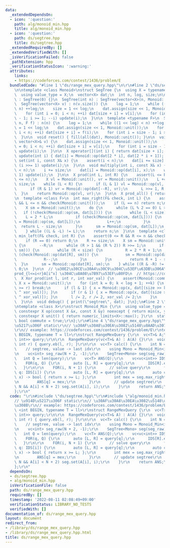 ```yaml
---
data:
  _extendedDependsOn:
  - icon: ':question:'
    path: alg/monoid_min.hpp
    title: alg/monoid_min.hpp
  - icon: ':question:'
    path: ds/segtree.hpp
    title: ds/segtree.hpp
  _extendedRequiredBy: []
  _extendedVerifiedWith: []
  _isVerificationFailed: false
  _pathExtension: hpp
  _verificationStatusIcon: ':warning:'
  attributes:
    links:
    - https://codeforces.com/contest/1436/problem/E
  bundledCode: "#line 1 \"ds/range_mex_query.hpp\"\n\r\n#line 2 \"ds/segtree.hpp\"\
    \n\ntemplate <class Monoid>\nstruct SegTree {\n  using X = typename Monoid::value_type;\n\
    \  using value_type = X;\n  vector<X> dat;\n  int n, log, size;\n\n  SegTree()\
    \ : SegTree(0) {}\n  SegTree(int n) : SegTree(vector<X>(n, Monoid::unit())) {}\n\
    \  SegTree(vector<X> v) : n(v.size()) {\n    log = 1;\n    while ((1 << log) <\
    \ n) ++log;\n    size = 1 << log;\n    dat.assign(size << 1, Monoid::unit());\n\
    \    for (int i = 0; i < n; ++i) dat[size + i] = v[i];\n    for (int i = size\
    \ - 1; i >= 1; --i) update(i);\n  }\n\n  template <typename F>\n  SegTree(int\
    \ n, F f) : n(n) {\n    log = 1;\n    while ((1 << log) < n) ++log;\n    size\
    \ = 1 << log;\n    dat.assign(size << 1, Monoid::unit());\n    for (int i = 0;\
    \ i < n; ++i) dat[size + i] = f(i);\n    for (int i = size - 1; i >= 1; --i) update(i);\n\
    \  }\n\n  void reset() { fill(all(dat), Monoid::unit()); }\n\n  void set_all(const\
    \ vector<X>& v) {\n    dat.assign(size << 1, Monoid::unit());\n    for (int i\
    \ = 0; i < n; ++i) dat[size + i] = v[i];\n    for (int i = size - 1; i >= 1; --i)\
    \ update(i);\n  }\n\n  X operator[](int i) { return dat[size + i]; }\n\n  void\
    \ update(int i) { dat[i] = Monoid::op(dat[2 * i], dat[2 * i + 1]); }\n\n  void\
    \ set(int i, const X& x) {\n    assert(i < n);\n    dat[i += size] = x;\n    while\
    \ (i >>= 1) update(i);\n  }\n\n  void multiply(int i, const X& x) {\n    assert(i\
    \ < n);\n    i += size;\n    dat[i] = Monoid::op(dat[i], x);\n    while (i >>=\
    \ 1) update(i);\n  }\n\n  X prod(int L, int R) {\n    assert(L <= R);\n    assert(R\
    \ <= n);\n    X vl = Monoid::unit(), vr = Monoid::unit();\n    L += size, R +=\
    \ size;\n    while (L < R) {\n      if (L & 1) vl = Monoid::op(vl, dat[L++]);\n\
    \      if (R & 1) vr = Monoid::op(dat[--R], vr);\n      L >>= 1, R >>= 1;\n  \
    \  }\n    return Monoid::op(vl, vr);\n  }\n\n  X prod_all() { return dat[1]; }\n\
    \n  template <class F>\n  int max_right(F& check, int L) {\n    assert(0 <= L\
    \ && L <= n && check(Monoid::unit()));\n    if (L == n) return n;\n    L += size;\n\
    \    X sm = Monoid::unit();\n    do {\n      while (L % 2 == 0) L >>= 1;\n   \
    \   if (!check(Monoid::op(sm, dat[L]))) {\n        while (L < size) {\n      \
    \    L = 2 * L;\n          if (check(Monoid::op(sm, dat[L]))) {\n            sm\
    \ = Monoid::op(sm, dat[L]);\n            L++;\n          }\n        }\n      \
    \  return L - size;\n      }\n      sm = Monoid::op(sm, dat[L]);\n      L++;\n\
    \    } while ((L & -L) != L);\n    return n;\n  }\n\n  template <class F>\n  int\
    \ min_left(F& check, int R) {\n    assert(0 <= R && R <= n && check(Monoid::unit()));\n\
    \    if (R == 0) return 0;\n    R += size;\n    X sm = Monoid::unit();\n    do\
    \ {\n      --R;\n      while (R > 1 && (R % 2)) R >>= 1;\n      if (!check(Monoid::op(dat[R],\
    \ sm))) {\n        while (R < size) {\n          R = 2 * R + 1;\n          if\
    \ (check(Monoid::op(dat[R], sm))) {\n            sm = Monoid::op(dat[R], sm);\n\
    \            R--;\n          }\n        }\n        return R + 1 - size;\n    \
    \  }\n      sm = Monoid::op(dat[R], sm);\n    } while ((R & -R) != R);\n    return\
    \ 0;\n  }\n\n  // \u30E2\u30CE\u30A4\u30C9\u304C\u53EF\u63DB\u306A\u3089\u3001\
    prod_{l<=i<r}A[i^x] \u304C\u8A08\u7B97\u53EF\u80FD\n  // https://codeforces.com/contest/1401/problem/F\n\
    \  X Xor_prod(int l, int r, int xor_val) {\n    assert(Monoid::commute);\n   \
    \ X x = Monoid::unit();\n    for (int k = 0; k < log + 1; ++k) {\n      if (l\
    \ >= r) break;\n      if (l & 1) { x = Monoid::op(x, dat[(size >> k) + ((l++)\
    \ ^ xor_val)]); }\n      if (r & 1) { x = Monoid::op(x, dat[(size >> k) + ((--r)\
    \ ^ xor_val)]); }\n      l /= 2, r /= 2, xor_val /= 2;\n    }\n    return x;\n\
    \  }\n\n  void debug() { print(\"segtree\", dat); }\n};\n#line 2 \"alg/monoid_min.hpp\"\
    \ntemplate <class X>\r\nstruct Monoid_Min {\r\n  using value_type = X;\r\n  static\
    \ constexpr X op(const X &x, const X &y) noexcept { return min(x, y); }\r\n  static\
    \ constexpr X unit() { return numeric_limits<X>::max(); }\r\n  static constexpr\
    \ bool commute = true;\r\n};\r\n#line 4 \"ds/range_mex_query.hpp\"\n\r\n// \u914D\
    \u5217\u306F static\r\n// \u30AF\u30A8\u30EA\u3082\u5148\u8AAD\u307F\u3059\u308B\
    \r\n// example: https://codeforces.com/contest/1436/problem/E\r\ntemplate <int\
    \ BEGIN, typename T = ll>\r\nstruct RangeMexQuery {\r\n  vc<T>& A;\r\n  vc<pair<int,\
    \ int>> query;\r\n\r\n  RangeMexQuery(vc<T>& A) : A(A) {}\r\n  void add(int l,\
    \ int r) { query.eb(l, r); }\r\n\r\n  vc<T> calc() {\r\n    int N = len(A);\r\n\
    \    // segtree, value -> last idx\r\n    using Mono = Monoid_Min<int, 1 << 30>;\r\
    \n    vc<int> seg_raw(N + 2, -1);\r\n    SegTree<Mono> seg(seg_raw);\r\n\r\n \
    \   int Q = len(query);\r\n    vc<T> ANS(Q);\r\n    vc<vc<int>> IDS(N + 1);\r\n\
    \    FOR(q, Q) {\r\n      auto [L, R] = query[q];\r\n      IDS[R].eb(q);\r\n \
    \   }\r\n\r\n    FOR(i, N + 1) {\r\n      // solve query\r\n      for (auto&&\
    \ q: IDS[i]) {\r\n        auto [L, R] = query[q];\r\n        auto check = [&](int\
    \ x) -> bool { return x >= L; };\r\n        int mex = seg.max_right(check, BEGIN);\r\
    \n        ANS[q] = mex;\r\n      }\r\n      // update segtree\r\n      if (i <\
    \ N && A[i] < N + 2) seg.set(A[i], i);\r\n    }\r\n    return ANS;\r\n  }\r\n\
    };\r\n"
  code: "\r\n#include \"ds/segtree.hpp\"\r\n#include \"alg/monoid_min.hpp\"\r\n\r\n\
    // \u914D\u5217\u306F static\r\n// \u30AF\u30A8\u30EA\u3082\u5148\u8AAD\u307F\u3059\
    \u308B\r\n// example: https://codeforces.com/contest/1436/problem/E\r\ntemplate\
    \ <int BEGIN, typename T = ll>\r\nstruct RangeMexQuery {\r\n  vc<T>& A;\r\n  vc<pair<int,\
    \ int>> query;\r\n\r\n  RangeMexQuery(vc<T>& A) : A(A) {}\r\n  void add(int l,\
    \ int r) { query.eb(l, r); }\r\n\r\n  vc<T> calc() {\r\n    int N = len(A);\r\n\
    \    // segtree, value -> last idx\r\n    using Mono = Monoid_Min<int, 1 << 30>;\r\
    \n    vc<int> seg_raw(N + 2, -1);\r\n    SegTree<Mono> seg(seg_raw);\r\n\r\n \
    \   int Q = len(query);\r\n    vc<T> ANS(Q);\r\n    vc<vc<int>> IDS(N + 1);\r\n\
    \    FOR(q, Q) {\r\n      auto [L, R] = query[q];\r\n      IDS[R].eb(q);\r\n \
    \   }\r\n\r\n    FOR(i, N + 1) {\r\n      // solve query\r\n      for (auto&&\
    \ q: IDS[i]) {\r\n        auto [L, R] = query[q];\r\n        auto check = [&](int\
    \ x) -> bool { return x >= L; };\r\n        int mex = seg.max_right(check, BEGIN);\r\
    \n        ANS[q] = mex;\r\n      }\r\n      // update segtree\r\n      if (i <\
    \ N && A[i] < N + 2) seg.set(A[i], i);\r\n    }\r\n    return ANS;\r\n  }\r\n\
    };\r\n"
  dependsOn:
  - ds/segtree.hpp
  - alg/monoid_min.hpp
  isVerificationFile: false
  path: ds/range_mex_query.hpp
  requiredBy: []
  timestamp: '2022-08-11 02:08:49+09:00'
  verificationStatus: LIBRARY_NO_TESTS
  verifiedWith: []
documentation_of: ds/range_mex_query.hpp
layout: document
redirect_from:
- /library/ds/range_mex_query.hpp
- /library/ds/range_mex_query.hpp.html
title: ds/range_mex_query.hpp
---
```


